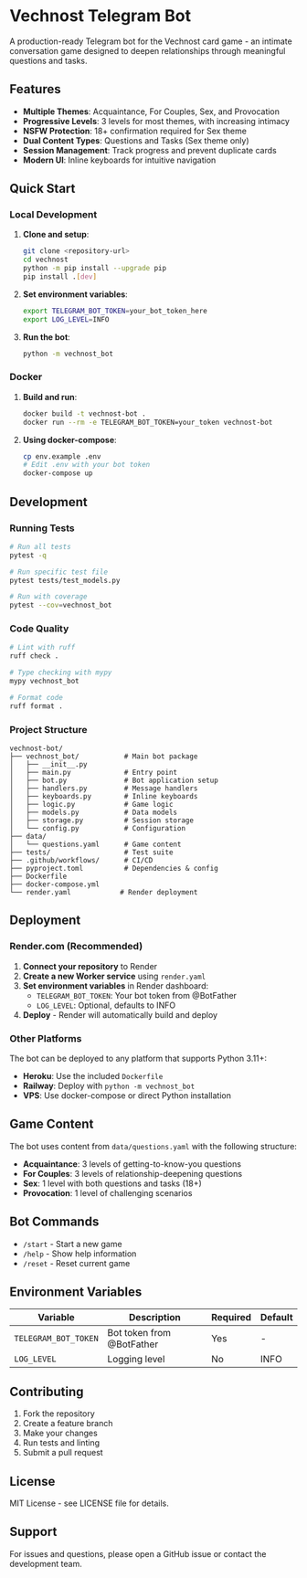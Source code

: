 # Vechnost Telegram Bot

A production-ready Telegram bot for the Vechnost card game - an intimate conversation game designed to deepen relationships through meaningful questions and tasks.

## Features

- **Multiple Themes**: Acquaintance, For Couples, Sex, and Provocation
- **Progressive Levels**: 3 levels for most themes, with increasing intimacy
- **NSFW Protection**: 18+ confirmation required for Sex theme
- **Dual Content Types**: Questions and Tasks (Sex theme only)
- **Session Management**: Track progress and prevent duplicate cards
- **Modern UI**: Inline keyboards for intuitive navigation

## Quick Start

### Local Development

1. **Clone and setup**:
   ```bash
   git clone <repository-url>
   cd vechnost
   python -m pip install --upgrade pip
   pip install .[dev]
   ```

2. **Set environment variables**:
   ```bash
   export TELEGRAM_BOT_TOKEN=your_bot_token_here
   export LOG_LEVEL=INFO
   ```

3. **Run the bot**:
   ```bash
   python -m vechnost_bot
   ```

### Docker

1. **Build and run**:
   ```bash
   docker build -t vechnost-bot .
   docker run --rm -e TELEGRAM_BOT_TOKEN=your_token vechnost-bot
   ```

2. **Using docker-compose**:
   ```bash
   cp env.example .env
   # Edit .env with your bot token
   docker-compose up
   ```

## Development

### Running Tests

```bash
# Run all tests
pytest -q

# Run specific test file
pytest tests/test_models.py

# Run with coverage
pytest --cov=vechnost_bot
```

### Code Quality

```bash
# Lint with ruff
ruff check .

# Type checking with mypy
mypy vechnost_bot

# Format code
ruff format .
```

### Project Structure

```
vechnost-bot/
├── vechnost_bot/           # Main bot package
│   ├── __init__.py
│   ├── main.py             # Entry point
│   ├── bot.py              # Bot application setup
│   ├── handlers.py         # Message handlers
│   ├── keyboards.py        # Inline keyboards
│   ├── logic.py            # Game logic
│   ├── models.py           # Data models
│   ├── storage.py          # Session storage
│   └── config.py           # Configuration
├── data/
│   └── questions.yaml      # Game content
├── tests/                  # Test suite
├── .github/workflows/      # CI/CD
├── pyproject.toml          # Dependencies & config
├── Dockerfile
├── docker-compose.yml
└── render.yaml            # Render deployment
```

## Deployment

### Render.com (Recommended)

1. **Connect your repository** to Render
2. **Create a new Worker service** using `render.yaml`
3. **Set environment variables** in Render dashboard:
   - `TELEGRAM_BOT_TOKEN`: Your bot token from @BotFather
   - `LOG_LEVEL`: Optional, defaults to INFO
4. **Deploy** - Render will automatically build and deploy

### Other Platforms

The bot can be deployed to any platform that supports Python 3.11+:

- **Heroku**: Use the included `Dockerfile`
- **Railway**: Deploy with `python -m vechnost_bot`
- **VPS**: Use docker-compose or direct Python installation

## Game Content

The bot uses content from `data/questions.yaml` with the following structure:

- **Acquaintance**: 3 levels of getting-to-know-you questions
- **For Couples**: 3 levels of relationship-deepening questions
- **Sex**: 1 level with both questions and tasks (18+)
- **Provocation**: 1 level of challenging scenarios

## Bot Commands

- `/start` - Start a new game
- `/help` - Show help information
- `/reset` - Reset current game

## Environment Variables

| Variable | Description | Required | Default |
|----------|-------------|----------|---------|
| `TELEGRAM_BOT_TOKEN` | Bot token from @BotFather | Yes | - |
| `LOG_LEVEL` | Logging level | No | INFO |

## Contributing

1. Fork the repository
2. Create a feature branch
3. Make your changes
4. Run tests and linting
5. Submit a pull request

## License

MIT License - see LICENSE file for details.

## Support

For issues and questions, please open a GitHub issue or contact the development team.
